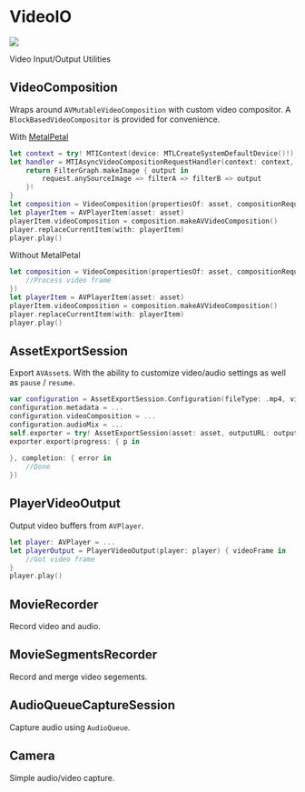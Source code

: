 # VideoIO

![](https://github.com/MetalPetal/VideoIO/workflows/Swift/badge.svg)

Video Input/Output Utilities

## VideoComposition

Wraps around `AVMutableVideoComposition` with custom video compositor. A `BlockBasedVideoCompositor` is provided for convenience.

With [MetalPetal](https://github.com/MetalPetal/MetalPetal)

```Swift
let context = try! MTIContext(device: MTLCreateSystemDefaultDevice()!)
let handler = MTIAsyncVideoCompositionRequestHandler(context: context, tracks: asset.tracks(withMediaType: .video)) {   request in
    return FilterGraph.makeImage { output in
        request.anySourceImage => filterA => filterB => output
    }!
}
let composition = VideoComposition(propertiesOf: asset, compositionRequestHandler: handler.handle(request:))
let playerItem = AVPlayerItem(asset: asset)
playerItem.videoComposition = composition.makeAVVideoComposition()
player.replaceCurrentItem(with: playerItem)
player.play()
```

Without MetalPetal

```Swift
let composition = VideoComposition(propertiesOf: asset, compositionRequestHandler: { request in
    //Process video frame
})
let playerItem = AVPlayerItem(asset: asset)
playerItem.videoComposition = composition.makeAVVideoComposition()
player.replaceCurrentItem(with: playerItem)
player.play()
```

## AssetExportSession

Export `AVAsset`s. With the ability to customize video/audio settings as well as `pause` / `resume`.

```Swift
var configuration = AssetExportSession.Configuration(fileType: .mp4, videoSettings: .h264(videoSize: videoComposition.renderSize), audioSettings: .aac(channels: 2, sampleRate: 44100, bitRate: 128 * 1000))
configuration.metadata = ...
configuration.videoComposition = ...
configuration.audioMix = ...
self.exporter = try! AssetExportSession(asset: asset, outputURL: outputURL, configuration: configuration)
exporter.export(progress: { p in
    
}, completion: { error in
    //Done
})
```

## PlayerVideoOutput

Output video buffers from `AVPlayer`.

```Swift
let player: AVPlayer = ...
let playerOutput = PlayerVideoOutput(player: player) { videoFrame in
    //Got video frame
}
player.play()
```

## MovieRecorder

Record video and audio.

## MovieSegmentsRecorder

Record and merge video segements.

## AudioQueueCaptureSession

Capture audio using `AudioQueue`.

## Camera

Simple audio/video capture.

